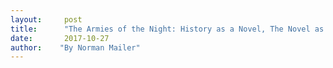 ```yaml
---
layout:     post
title:      "The Armies of the Night: History as a Novel, The Novel as History"
date:       2017-10-27
author:    "By Norman Mailer"
---
```


